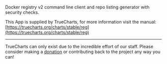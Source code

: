 Docker registry v2 command line client and repo listing generator with security checks.

This App is supplied by TrueCharts, for more information visit the manual: [https://truecharts.org/charts/stable/reg](https://truecharts.org/charts/stable/reg)

---

TrueCharts can only exist due to the incredible effort of our staff.
Please consider making a [donation](https://truecharts.org/about/sponsor) or contributing back to the project any way you can!
